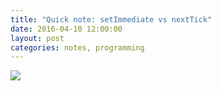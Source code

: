 ```yaml
---
title: "Quick note: setImmediate vs nextTick"
date: 2016-04-10 12:00:00
layout: post
categories: notes, programming
---
```


![](http://i.stack.imgur.com/F73J8.png)
